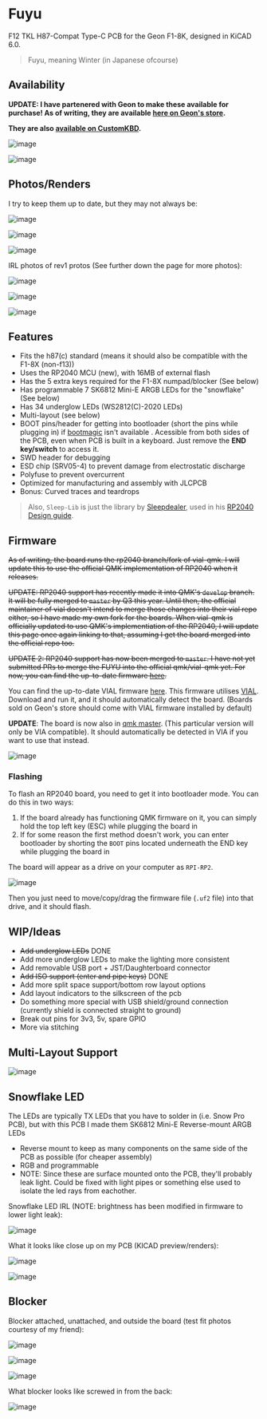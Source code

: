 # Fuyu
 F12 TKL H87-Compat Type-C PCB for the Geon F1-8K, designed in KiCAD 6.0.
 
 > Fuyu, meaning Winter (in Japanese ofcourse)

## Availability

**UPDATE: I have partenered with Geon to make these available for purchase! As of writing, they are available [here on Geon's store](https://geon.works/products/fuyu-pcb-for-f1-8k).**

**They are also [available on CustomKBD](https://customkbd.com/products/fuyu-pcb-for-f1-8k).**

![image](https://user-images.githubusercontent.com/23428162/188166517-08c0ee08-2d27-457b-b19a-0e0a8b118f37.png)

![image](https://user-images.githubusercontent.com/23428162/210485233-4719a329-8249-44ba-88f0-81bde1015c26.png)

## Photos/Renders 
I try to keep them up to date, but they may not always be:

![image](https://user-images.githubusercontent.com/23428162/173288582-8047ac55-1b19-4a1d-a59a-7c4d466213c2.png)

![image](https://user-images.githubusercontent.com/23428162/173288587-bcbf432d-172f-419a-8a8b-ff128b5090c1.png)

![image](https://user-images.githubusercontent.com/23428162/173289100-b6df0503-4f23-4a3a-a53e-c50392240920.png)

IRL photos of rev1 protos (See further down the page for more photos):

![image](https://user-images.githubusercontent.com/23428162/175324271-d6ced88e-8490-4731-be7d-b73aabc4a0a7.png)

![image](https://user-images.githubusercontent.com/23428162/175324737-971ca447-1d73-4948-a0af-c8c13dcbce4b.png)

![image](https://user-images.githubusercontent.com/23428162/175324347-67ed2a7c-4865-4b66-b694-503b91dba786.png)


## Features
- Fits the h87(c) standard (means it should also be compatible with the F1-8X (non-f13))
- Uses the RP2040 MCU (new), with 16MB of external flash
- Has the 5 extra keys required for the F1-8X numpad/blocker (See below)
- Has programmable 7 SK6812 Mini-E ARGB LEDs for the "snowflake" (See below)
- Has 34 underglow LEDs (WS2812(C)-2020 LEDs)
- Multi-layout (see below)
- BOOT pins/header for getting into bootloader (short the pins while plugging in) if [bootmagic](https://github.com/qmk/qmk_firmware/blob/master/docs/feature_bootmagic.md) isn't available . Acessible from both sides of the PCB, even when PCB is built in a keyboard. Just remove the **END key/switch** to access it.
- SWD header for debugging
- ESD chip (SRV05-4) to prevent damage from electrostatic discharge
- Polyfuse to prevent overcurrent
- Optimized for manufacturing and assembly with JLCPCB
- Bonus: Curved traces and teardrops

> Also, `Sleep-Lib` is just the library by [Sleepdealer](https://github.com/Sleepdealr), used in his [RP2040 Design guide](https://github.com/Sleepdealr/RP2040-designguide).


## Firmware
~~As of writing, the board runs the rp2040 branch/fork of vial-qmk. I will update this to use the official QMK implementation of RP2040 when it releases.~~

~~UPDATE: RP2040 support has recently made it into QMK's `develop` branch. It will be fully merged to `master` by Q3 this year. Until then, the official maintainer of vial doesn't intend to merge those changes into their vial repo either, so I have made my own fork for the boards. When vial-qmk is officially updated to use QMK's implementiation of the RP2040, I will update this page once again linking to that, assuming I get the board merged into the official repo too.~~

~~UPDATE 2: RP2040 support has now been merged to `master`. I have not yet submitted PRs to merge the FUYU into the official qmk/vial-qmk yet. For now, you can find the up-to-date firmware [here](https://github.com/zykrah/vial-qmk/tree/vdev-zykrah/keyboards/zykrah/fuyu).~~


You can find the up-to-date VIAL firmware [here](https://github.com/zykrah/vial-qmk/tree/vial-stable-zykrah/keyboards/zykrah/fuyu). This firmware utilises [VIAL](https://get.vial.today/download/). Download and run it, and it should automatically detect the board. (Boards sold on Geon's store should come with VIAL firmware installed by default)

**UPDATE**: The board is now also in [qmk master](https://github.com/qmk/qmk_firmware/tree/master/keyboards/zykrah/fuyu). (This particular version will only be VIA compatible). It should automatically be detected in VIA if you want to use that instead.

![image](https://user-images.githubusercontent.com/23428162/175326950-fc93dad0-5560-4668-9928-25309f9d02e1.png)

### Flashing

To flash an RP2040 board, you need to get it into bootloader mode. You can do this in two ways:
1. If the board already has functioning QMK firmware on it, you can simply hold the top left key (ESC) while plugging the board in
2. If for some reason the first method doesn't work, you can enter bootloader by shorting the `BOOT` pins located underneath the END key while plugging the board in

The board will appear as a drive on your computer as `RPI-RP2`.

![image](https://user-images.githubusercontent.com/23428162/177196278-5fe35d26-c702-4454-9853-49a5270c35e3.png)

Then you just need to move/copy/drag the firmware file (`.uf2` file) into that drive, and it should flash.

## WIP/Ideas
- ~~Add underglow LEDs~~ DONE
- Add more underglow LEDs to make the lighting more consistent
- Add removable USB port + JST/Daughterboard connector
- ~~Add ISO support (enter and pipe keys)~~ DONE
- Add more split space support/bottom row layout options
- Add layout indicators to the silkscreen of the pcb
- Do something more special with USB shield/ground connection (currently shield is connected straight to ground)
- Break out pins for 3v3, 5v, spare GPIO
- More via stitching

## Multi-Layout Support

![image](https://user-images.githubusercontent.com/23428162/177591986-058a0617-9812-4835-b993-37c275612ae7.png)


## Snowflake LED

The LEDs are typically TX LEDs that you have to solder in (i.e. Snow Pro PCB), but with this PCB I made them SK6812 Mini-E Reverse-mount ARGB LEDs

- Reverse mount to keep as many components on the same side of the PCB as possible (for cheaper assembly)
- RGB and programmable
- NOTE: Since these are surface mounted onto the PCB, they'll probably leak light. Could be fixed with light pipes or something else used to isolate the led rays from eachother. 

Snowflake LED IRL (NOTE: brightness has been modified in firmware to lower light leak):

![image](https://user-images.githubusercontent.com/23428162/177195014-1e64f7b9-a0cc-4141-bd91-7be9d9dd1cc2.png)

What it looks like close up on my PCB (KICAD preview/renders):

![image](https://user-images.githubusercontent.com/23428162/173289614-038f76c7-7c96-496d-881e-9553b830d751.png)

![image](https://user-images.githubusercontent.com/23428162/173289637-46e462bf-1fc8-4964-b973-eec148557887.png)


## Blocker

Blocker attached, unattached, and outside the board (test fit photos courtesy of my friend):

![image](https://user-images.githubusercontent.com/23428162/177194600-d748172b-6a8c-4ced-abd9-ef7ae97c55a8.png)

![image](https://user-images.githubusercontent.com/23428162/177194704-49909b1c-3749-4116-a4dd-4b31962de60d.png)

![image](https://user-images.githubusercontent.com/23428162/177195422-780b1844-a2f0-4927-a5e0-55bd36dd5747.png)

 What blocker looks like screwed in from the back:

![image](https://user-images.githubusercontent.com/23428162/177195448-bddc7c51-15eb-425e-a64b-a30716326048.png)

